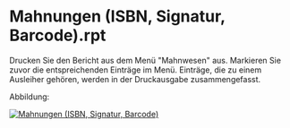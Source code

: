 # Mahnungen (ISBN, Signatur, Barcode).rpt

Drucken Sie den Bericht aus dem Menü "Mahnwesen" aus. Markieren Sie zuvor die entspreichenden Einträge im Menü. Einträge, die zu einem Ausleiher gehören, werden in der Druckausgabe zusammengefasst.

Abbildung:

[01]:/assets/images/mahnungen/001.png "Mahnungen (ISBN, Signatur, Barcode)"
[![Mahnungen (ISBN, Signatur, Barcode)][01]][01]


